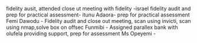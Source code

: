 fidelity ausit, attended close ut meeting with fidelity -israel
fidelity audit  and prep for practical assessment- itunu
Adaora- prep for practical assessment
Femi Dawodu -  Fidelity audit and close out meeting, scan using invicti, scan using nmap,solve box on offsec
Funmibi - Assigned parallex bank with olufela providing support, prep for assessment
Ms Opeyemi - 